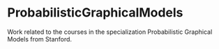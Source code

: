 # ProbabilisticGraphicalModels
Work related to the courses in the specialization Probabilistic Graphical Models from Stanford. 
